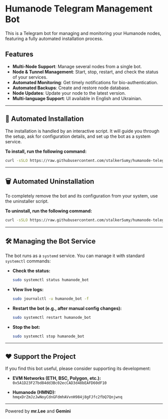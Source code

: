 # Humanode Telegram Management Bot

This is a Telegram bot for managing and monitoring your Humanode nodes, featuring a fully automated installation process.

## Features

*   **Multi-Node Support**: Manage several nodes from a single bot.
*   **Node & Tunnel Management**: Start, stop, restart, and check the status of your services.
*   **Automated Monitoring**: Get timely notifications for bio-authentication.
*   **Automated Backups**: Create and restore node database.
*   **Node Updates**: Update your node to the latest version.
*   **Multi-language Support**: UI available in English and Ukrainian.

---

## 🚀 Automated Installation

The installation is handled by an interactive script. It will guide you through the setup, ask for configuration details, and set up the bot as a system service.

**To install, run the following command:**
```bash
curl -sSLO https://raw.githubusercontent.com/stalkerSumy/humanode-telegram-bot/main/install.sh && sudo bash install.sh
```

---

## 🗑️ Automated Uninstallation

To completely remove the bot and its configuration from your system, use the uninstaller script.

**To uninstall, run the following command:**
```bash
curl -sSLO https://raw.githubusercontent.com/stalkerSumy/humanode-telegram-bot/main/uninstall.sh && sudo bash uninstall.sh
```

---

## 🛠️ Managing the Bot Service

The bot runs as a `systemd` service. You can manage it with standard `systemctl` commands:

*   **Check the status:**
    ```bash
    sudo systemctl status humanode_bot
    ```

*   **View live logs:**
    ```bash
    sudo journalctl -u humanode_bot -f
    ```

*   **Restart the bot (e.g., after manual config changes):**
    ```bash
    sudo systemctl restart humanode_bot
    ```

*   **Stop the bot:**
    ```bash
    sudo systemctl stop humanode_bot
    ```

---

## ❤️ Support the Project

If you find this bot useful, please consider supporting its development:

- **EVM Networks (ETH, BSC, Polygon, etc.):**
  `0x5A1D23F27bd84dd3Bc02ecCAD3d48bEAFD60dF10`

- **Humanode (HMND):**
  `hmqxDrZmJzJwNoyCdnGFdmhAVvnH984j8gFJfc2fbQ7Qnjwnq`

---
Powered by **mr.Lee** and **Gemini**
